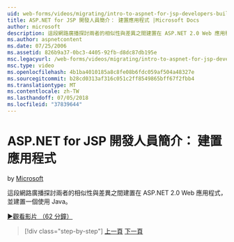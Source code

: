 ```yaml
---
uid: web-forms/videos/migrating/intro-to-aspnet-for-jsp-developers-building-applications
title: ASP.NET for JSP 開發人員簡介： 建置應用程式 |Microsoft Docs
author: microsoft
description: 這段網路廣播探討兩者的相似性與差異之間建置在 ASP.NET 2.0 Web 應用程式，並建置一個使用 Java。
ms.author: aspnetcontent
ms.date: 07/25/2006
ms.assetid: 826b9a37-0bc3-4405-92fb-d8dc87db195e
msc.legacyurl: /web-forms/videos/migrating/intro-to-aspnet-for-jsp-developers-building-applications
msc.type: video
ms.openlocfilehash: 4b1ba4010185a8c8fe08b6fdc059af504a48327e
ms.sourcegitcommit: b28cd0313af316c051c2ff8549865bff67f2fbb4
ms.translationtype: MT
ms.contentlocale: zh-TW
ms.lasthandoff: 07/05/2018
ms.locfileid: "37839644"
---
```

<a name="intro-to-aspnet-for-jsp-developers-building-applications"></a>ASP.NET for JSP 開發人員簡介： 建置應用程式
====================
by [Microsoft](https://github.com/microsoft)

這段網路廣播探討兩者的相似性與差異之間建置在 ASP.NET 2.0 Web 應用程式，並建置一個使用 Java。

[&#9654;觀看影片 （62 分鐘）](https://channel9.msdn.com/Blogs/ASP-NET-Site-Videos/intro-to-aspnet-for-jsp-developers-building-applications)

> [!div class="step-by-step"]
> [上一頁](intro-to-aspnet-for-jsp-developers-welcome-to-aspnet-20.md)
> [下一頁](intro-to-aspnet-for-coldfusion-developers-adding-aspnet-to-your-repertoire.md)
